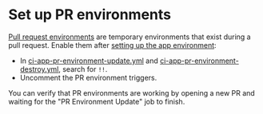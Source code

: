 # Set up PR environments

[Pull request environments](/docs/infra/pull-request-environments.md) are temporary environments that exist during a pull request. Enable them after [setting up the app environment](/docs/infra/set-up-app-env.md):

- In [ci-app-pr-environment-update.yml](/.github/workflows/ci-app-pr-environment-update.yml) and [ci-app-pr-environment-destroy.yml](/.github/workflows/ci-app-pr-environment-destroy.yml), search for `!!`. 
- Uncomment the PR environment triggers. 

You can verify that PR environments are working by opening a new PR and waiting for the "PR Environment Update" job to finish.
